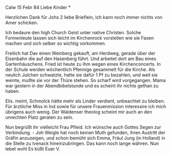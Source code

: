  Calw 15 Febr 84
Liebe Kinder <Marie>*

Herzlichen Dank für Johs 2 liebe Brieflein, ich kann noch immer nichts von Amer schicken.

Ich bedaure den high Church Geist unter native Christen. Solche Formenleute lassen sich leicht im Kirchenrock vorstellen wie sie Faxen machen und sich selber so wichtig vorkommen.

Freilich hat Dav einen Weinberg gekauft, am Herdweg, gerade über der Eisenbahn die auf den Hasenberg führt. Und arbeitet dort am Bau eines Gartenhäuschens. Fried ist heute zu ihm wegen eines Kirchenconcerts. 
In der Schule werden wöchentlich Pfennige gesammelt für die Kirche. Als neulich Julchen schwatzte, hatte sie dafür 1 Pf zu bezahlen, und weil sie weinte, mußte sie vor der Thüre stehen. So scharf wird vorgegangen. 
Mama war gestern in der Abendbibelstunde und es scheint ihr nichts gethan zu haben.

Elis. meint, Schmolck hätte mehr als Linder verdient, unbeachtet zu bleiben. Für ärztliche Miss in Ind sowie für unsere Frauenmission interessire ich mich übrigens auch wenig. Der Waldenser theolog scheint mir auch an den unrechten Platz geraten zu sein.

Nun begrüßt ihr vielleicht Frau Pfleid. Ich wünsche auch Gottes Segen zur Verbindung. - Joh Weigle hat noch keinen Muth gefunden, ihren Austritt der Gräfin anzuzeigen, und schon bemüht sich Emma, Fräul Jung (in Holland) in die Stelle zu Ivenack hineinzubringen. Das kann noch lange währen. Nun lebet wohl
 Es küßt Euer V.
